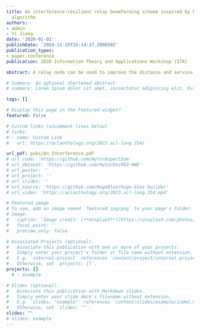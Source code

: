 ```yaml
---
title: An interference-resilient relay beamforming scheme inspired by back-propagation
  algorithm
authors:
- admin
- Yi Jiang
date: '2020-01-01'
publishDate: '2024-11-25T15:14:37.299650Z'
publication_types:
- paper-conference
publication: 2020 Information Theory and Applications Workshop (ITA)

abstract: A relay node can be used to improve the distance and service quality of a communication link, but not when it is being interfered. In this paper, we consider a relay network consisting of one source, one destination, and multiple relay nodes, and draw analogy between the relay network and a three-layer artificial neural network (ANN). Inspired by the classic back-propagation (BP) algorithm for the ANN, we develop an interference-resilient algorithm that can optimize the beamforming-and-forwarding weights of the relay nodes so that the interferences will be canceled at the destination. The proposed algorithm requires no channel state information (CSI), no data exchanges between the relay nodes; it requires that the source transmit training sequences in the forward channel (source-to-relays) and the destination transmit error sequences in the backward channel (destination-to-relays). The simulation results verify the effectiveness of the proposed scheme in the interference environment.

# Summary. An optional shortened abstract.
# summary: Lorem ipsum dolor sit amet, consectetur adipiscing elit. Duis posuere tellus ac convallis placerat. Proin tincidunt magna sed ex sollicitudin condimentum.

tags: []

# Display this page in the Featured widget?
featured: False

# Custom links (uncomment lines below)
# links:
# - name: Custom Link
#   url: https://aclanthology.org/2023.acl-long.354/

url_pdf: pubs/An_Interference.pdf
# url_code: 'https://github.com/Hytn/AspectSum'
# url_dataset: 'https://github.com/Hytn/DocRED-HWE'
# url_poster: ''
# url_project: ''
# url_slides: ''
# url_source: 'https://github.com/HugoBlox/hugo-blox-builder'
# url_video: 'https://aclanthology.org/2023.acl-long.354.mp4'

# Featured image
# To use, add an image named `featured.jpg/png` to your page's folder.
# image:
#   caption: 'Image credit: [**Unsplash**](https://unsplash.com/photos/pLCdAaMFLTE)'
#   focal_point: ''
#   preview_only: false

# Associated Projects (optional).
#   Associate this publication with one or more of your projects.
#   Simply enter your project's folder or file name without extension.
#   E.g. `internal-project` references `content/project/internal-project/index.md`.
#   Otherwise, set `projects: []`.
projects: []
  # - example

# Slides (optional).
#   Associate this publication with Markdown slides.
#   Simply enter your slide deck's filename without extension.
#   E.g. `slides: "example"` references `content/slides/example/index.md`.
#   Otherwise, set `slides: ""`.
slides: ""
# slides: example
---
```


